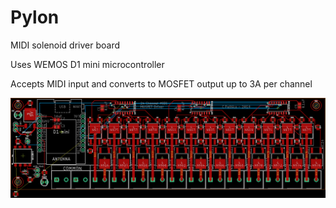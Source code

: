 # Pylon

MIDI solenoid driver board

Uses WEMOS D1 mini microcontroller

Accepts MIDI input and converts to MOSFET output up to 3A per channel

![](Eagle_Files/Images/board.png)
